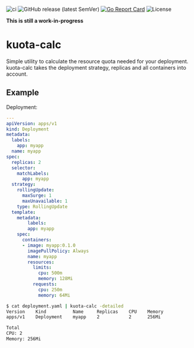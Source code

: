 ![ci](https://github.com/postfinance/kuota-calc/workflows/ci/badge.svg)
![GitHub release (latest SemVer)](https://img.shields.io/github/v/release/postfinance/kuota-calc)
[![Go Report Card](https://goreportcard.com/badge/github.com/postfinance/kuota-calc)](https://goreportcard.com/report/github.com/postfinance/kuota-calc)
![License](https://img.shields.io/github/license/postfinance/kuota-calc)

**This is still a work-in-progress**

# kuota-calc
Simple utility to calculate the resource quota needed for your deployment. kuota-calc takes the
deployment strategy, replicas and all containers into account.

## Example

Deployment:
```yaml
---
apiVersion: apps/v1
kind: Deployment
metadata:
  labels:
    app: myapp
  name: myapp
spec:
  replicas: 2
  selector:
    matchLabels:
      app: myapp
  strategy:
    rollingUpdate:
      maxSurge: 1
      maxUnavailable: 1
    type: RollingUpdate
  template:
    metadata:
        labels:
        app: myapp
    spec:
      containers:
      - image: myapp:0.1.0
        imagePullPolicy: Always
        name: myapp
        resources:
          limits:
            cpu: 500m
            memory: 128Mi
          requests:
            cpu: 250m
            memory: 64Mi
```

```bash
$ cat deployment.yaml | kuota-calc -detailed
Version    Kind          Name     Replicas    CPU    Memory
apps/v1    Deployment    myapp    2           2      256Mi

Total
CPU: 2
Memory: 256Mi
```
